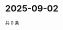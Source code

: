 # 2025-09-02

共 0 条

<!-- BEGIN ZHIHUQUESTIONS -->
<!-- 最后更新时间 Tue Sep 02 2025 19:09:50 GMT+0800 (China Standard Time) -->

<!-- END ZHIHUQUESTIONS -->
